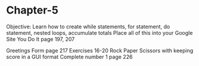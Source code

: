 # Chapter-5
Objective: Learn how to create while statements, for statement, do statement, nested loops, accumulate totals
Place all of this into your Google Site
You Do It page 197, 207

Greetings Form page 217
Exercises 16-20
Rock Paper Scissors with keeping score in a GUI format
Complete number 1 page 226
